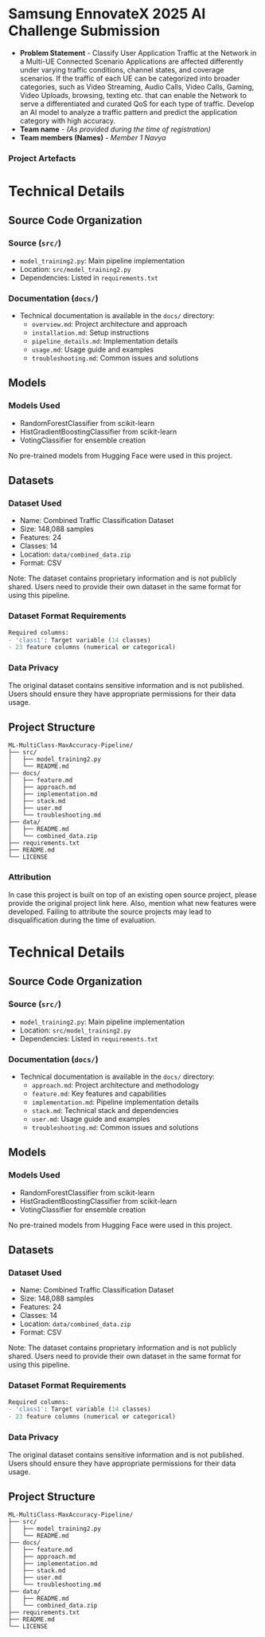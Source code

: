 # Samsung EnnovateX 2025 AI Challenge Submission

- **Problem Statement** - Classify User Application Traffic at the Network in a Multi-UE Connected Scenario
Applications are affected differently under varying traffic conditions, channel states, and coverage scenarios. If the traffic of each UE can be categorized into broader categories, such as Video Streaming, Audio Calls, Video Calls, Gaming, Video Uploads, browsing, texting etc. that can enable the Network to serve a differentiated and curated QoS for each type of traffic. Develop an AI model to analyze a traffic pattern and predict the application category with high accuracy.
- **Team name** - *(As provided during the time of registration)*
- **Team members (Names)** - *Member 1 Navya*


### Project Artefacts

# Technical Details

## Source Code Organization

### Source (`src/`)
- `model_training2.py`: Main pipeline implementation
- Location: `src/model_training2.py`
- Dependencies: Listed in `requirements.txt`

### Documentation (`docs/`)
- Technical documentation is available in the `docs/` directory:
  - `overview.md`: Project architecture and approach
  - `installation.md`: Setup instructions
  - `pipeline_details.md`: Implementation details
  - `usage.md`: Usage guide and examples
  - `troubleshooting.md`: Common issues and solutions

## Models

### Models Used
- RandomForestClassifier from scikit-learn
- HistGradientBoostingClassifier from scikit-learn
- VotingClassifier for ensemble creation

No pre-trained models from Hugging Face were used in this project.

## Datasets

### Dataset Used
- Name: Combined Traffic Classification Dataset
- Size: 148,088 samples
- Features: 24
- Classes: 14
- Location: `data/combined_data.zip`
- Format: CSV

Note: The dataset contains proprietary information and is not publicly shared. Users need to provide their own dataset in the same format for using this pipeline.

### Dataset Format Requirements
```python
Required columns:
- 'class1': Target variable (14 classes)
- 23 feature columns (numerical or categorical)
```

### Data Privacy
The original dataset contains sensitive information and is not published. Users should ensure they have appropriate permissions for their data usage.

## Project Structure
```
ML-MultiClass-MaxAccuracy-Pipeline/
├── src/
│   ├── model_training2.py
│   └── README.md
├── docs/
│   ├── feature.md
│   ├── approach.md
│   ├── implementation.md
│   ├── stack.md
│   ├── user.md
│   └── troubleshooting.md
├── data/
│   ├── README.md
│   └── combined_data.zip
├── requirements.txt
├── README.md
└── LICENSE
```

### Attribution 

In case this project is built on top of an existing open source project, please provide the original project link here. Also, mention what new features were developed. Failing to attribute the source projects may lead to disqualification during the time of evaluation.


# Technical Details

## Source Code Organization

### Source (`src/`)
- `model_training2.py`: Main pipeline implementation
- Location: `src/model_training2.py`
- Dependencies: Listed in `requirements.txt`

### Documentation (`docs/`)
- Technical documentation is available in the `docs/` directory:
  - `approach.md`: Project architecture and methodology
  - `feature.md`: Key features and capabilities
  - `implementation.md`: Pipeline implementation details
  - `stack.md`: Technical stack and dependencies
  - `user.md`: Usage guide and examples
  - `troubleshooting.md`: Common issues and solutions

## Models

### Models Used
- RandomForestClassifier from scikit-learn
- HistGradientBoostingClassifier from scikit-learn
- VotingClassifier for ensemble creation

No pre-trained models from Hugging Face were used in this project.

## Datasets

### Dataset Used
- Name: Combined Traffic Classification Dataset
- Size: 148,088 samples
- Features: 24
- Classes: 14
- Location: `data/combined_data.zip`
- Format: CSV

Note: The dataset contains proprietary information and is not publicly shared. Users need to provide their own dataset in the same format for using this pipeline.

### Dataset Format Requirements
```python
Required columns:
- 'class1': Target variable (14 classes)
- 23 feature columns (numerical or categorical)
```

### Data Privacy
The original dataset contains sensitive information and is not published. Users should ensure they have appropriate permissions for their data usage.

## Project Structure
```
ML-MultiClass-MaxAccuracy-Pipeline/
├── src/
│   ├── model_training2.py
│   └── README.md
├── docs/
│   ├── feature.md
│   ├── approach.md
│   ├── implementation.md
│   ├── stack.md
│   ├── user.md
│   └── troubleshooting.md
├── data/
│   ├── README.md
│   └── combined_data.zip
├── requirements.txt
├── README.md
└── LICENSE
```
